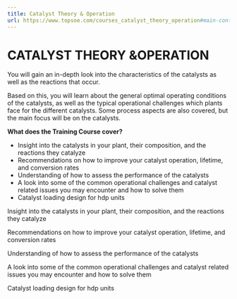 ```yaml
---
title: Catalyst Theory & Operation
url: https://www.topsoe.com/courses_catalyst_theory_operation#main-content
---
```


# CATALYST THEORY &OPERATION

You will gain an in-depth look into the characteristics of the catalysts as well as the reactions that occur.

Based on this, you will learn about the general optimal operating conditions of the catalysts, as well as the typical operational challenges which plants face for the different catalysts. Some process aspects are also covered, but the main focus will be on the catalysts.

**What does the Training Course cover?**

- Insight into the catalysts in your plant, their composition, and the reactions they catalyze
- Recommendations on how to improve your catalyst operation, lifetime, and conversion rates
- Understanding of how to assess the performance of the catalysts
- A look into some of the common operational challenges and catalyst related issues you may encounter and how to solve them
- Catalyst loading design for hdp units

Insight into the catalysts in your plant, their composition, and the reactions they catalyze

Recommendations on how to improve your catalyst operation, lifetime, and conversion rates

Understanding of how to assess the performance of the catalysts

A look into some of the common operational challenges and catalyst related issues you may encounter and how to solve them

Catalyst loading design for hdp units
